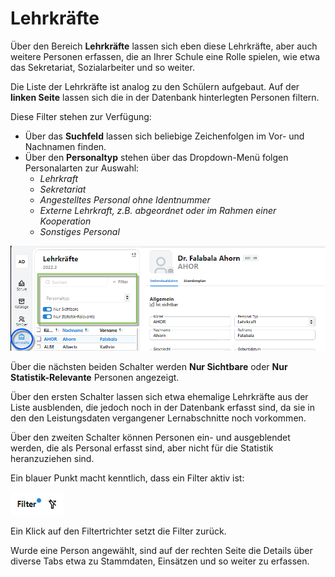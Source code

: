 # Lehrkräfte

Über den Bereich **Lehrkräfte** lassen sich eben diese Lehrkräfte, aber auch weitere Personen erfassen, die an Ihrer Schule eine Rolle spielen, wie etwa das Sekretariat, Sozialarbeiter und so weiter.

Die Liste der Lehrkräfte ist analog zu den Schülern aufgebaut. Auf der **linken Seite** lassen sich die in der Datenbank hinterlegten Personen filtern.

Diese Filter stehen zur Verfügung:
* Über das **Suchfeld** lassen sich beliebige Zeichenfolgen im Vor- und Nachnamen finden.
* Über den **Personaltyp** stehen über das Dropdown-Menü folgen Personalarten zur Auswahl:
  * *Lehrkraft*
  * *Sekretariat*
  * *Angestelltes Personal ohne Identnummer*
  * *Externe Lehrkraft, z.B. abgeordnet oder im Rahmen einer Kooperation*
  * *Sonstiges Personal*

![Übersichtsliste der Lehrkräfte mit den Filtern](./graphics/SVWS_lehrkraefte_ListeUndFilter.png "Im hier grün markierten Bereich lassen sich Filter setzen, um die Auswahl in der Personalliste zu verfeiern.")

Über die nächsten beiden Schalter werden **Nur Sichtbare** oder **Nur Statistik-Relevante** Personen angezeigt. 

Über den ersten Schalter lassen sich etwa ehemalige Lehrkräfte aus der Liste ausblenden, die jedoch noch in der Datenbank erfasst sind, da sie in den den Leistungsdaten vergangener Lernabschnitte noch vorkommen.

Über den zweiten Schalter können Personen ein- und ausgeblendet werden, die als Personal erfasst sind, aber nicht für die Statistik heranzuziehen sind.

Ein blauer Punkt macht kenntlich, dass ein Filter aktiv ist:

![Ein blauer Punkt dient als Filtermarkierung](./graphics/SVWS_lehrkraefte_filterIndikator.png "Klicken Sie auf den Filtertrichter, um die Filter zurück zu setzen.")

Ein Klick auf den Filtertrichter setzt die Filter zurück. 

Wurde eine Person angewählt, sind auf der rechten Seite die Details über diverse Tabs etwa zu Stammdaten, Einsätzen und so weiter zu erfassen.
